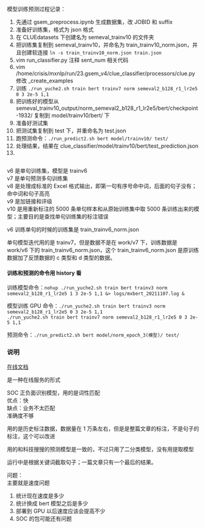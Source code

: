 

模型训练预测过程记录：  
1. 先通过 gsem_preprocess.ipynb 生成数据集，改 JOBID 和 suffix  
2. 准备好训练集，格式为 json 格式  
3. 在 CLUEdatasets 下创建名为 semeval_trainv10 的文件夹  
4. 把训练集复制到 semeval_trainv10，并命名为 train_trainv10_norm.json，并且创建软连接 `ln -s train_trainv10_norm.json train.json`  
5. vim run_classifier.py 注释 sent_num 相关代码  
6. vim /home/crisis/mxnlp/run/23.gsem_v4/clue_classifier/processors/clue.py 修改 \_create_examples  
7. 训练 `./run_yuche2.sh train bert trainv7 norm semeval2_b128_r1_lr2e5 0 3 2e-5 1,1`  
8. 把训练好的模型从 semeval_trainv10_output/norm_semeval2_b128_r1_lr2e5/bert/checkpoint-1932/ 复制到 model/trainv10/bert/ 下  
9. 准备好测试集  
10. 把测试集复制到 test 下，并重命名为 test.json  
11. 跑预测命令：`./run_predict2.sh bert model/trainv10/ test/`  
12. 处理结果，结果在 clue_classifier/model/trainv10/bert/test_prediction.json  
13. 










```python 
```

v6 是单句训练集，模型是 trainv6    
v7 是单句预测多句训练集  
v8 是处理成标准的 Excel 格式输出，即第一句有序号命中词，后面的句子没有；命中词和句子高亮  
v9 是加链接和评级  
v10 是用重新标注的 5000 条单句样本和从原始训练集中取 5000 条训练出来的模型；主要目的是查找单句训练集的标注错误    




v6 训练单句的时候的训练集是 train_trainv6_norm.json  

单句模型迭代用的是 trainv7，但是数据不是在 work/v7 下，训练数据是 work/v6 下的 train_trainv6_norm.json，这个 train_trainv6_norm.json 是原训练数据加了反馈数据的 c 类型和 d 类型的数据。  






#### 训练和预测的命令用 history 看  

训练模型命令：`nohup ./run_yuche2.sh train bert trainv3 norm semeval2_b128_r1_lr2e5 1 3 2e-5 1,1 &> logs/mxbert_20211107.log &`   


模型训练 GPU 命令：`./run_yuche2.sh train bert trainv3 norm semeval2_b128_r1_lr2e5 0 3 2e-5 1,1`  
`./run_yuche2.sh train bert trainv7 norm semeval2_b128_r1_lr2e5 0 3 2e-5 1,1`  



预测命令：`./run_predict2.sh bert model/norm_epoch_3(模型)/ test/`    





### 说明  

[在线文档](https://qrfmglwxn4.feishu.cn/docs/doccnhv1EpDdAcaYTv1F1Vbp1fc)  

是一种在线服务的形式  

SOC 正负面识别模型，用的是词性匹配  
    优点：快  
    缺点：业务不太匹配  
         准确度不够  

用的是历史标注数据，数据量在 1 万条左右，但是是整篇文章的标注，不是句子的标注，这个可以改进  

用的和科技搜搜的预测模型是一致的，不过只用了二分类模型，没有用提取模型  

运行中是根据关键词截取句子；一篇文章只有一个最后的结果。  

问题：  
主要就是速度问题  
1. 统计现在速度是多少 
2. 统计换成 bert 模型之后是多少  
3. 部署到 GPU 以后速度应该会提高不少 
4. SOC 的包可能还有问题  




